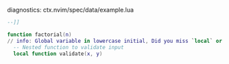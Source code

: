 diagnostics: ctx.nvim/spec/data/example.lua

```lua
--]]

function factorial(n)
// info: Global variable in lowercase initial, Did you miss `local` or misspell it?
  -- Nested function to validate input
  local function validate(x, y)
```
